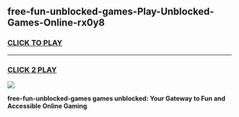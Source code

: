 
## free-fun-unblocked-games-Play-Unblocked-Games-Online-rx0y8
<h3>
<a href="https://premium76.site?title=free-fun-unblocked-games&ref=25A">CLICK TO PLAY</a></h3>
<hr>

<h3>
<a href="https://premium76.site?title=free-fun-unblocked-games&ref=25A">CLICK 2 PLAY</a>
  
</h3>

<a href="https://premium76.site?title=free-fun-unblocked-games&ref=25A"><img src="https://clearcache.store/games.png"></a>


**free-fun-unblocked-games games unblocked: Your Gateway to Fun and Accessible Online Gaming**
